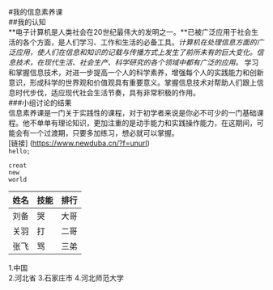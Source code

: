 #我的信息素养课  
##我的认知  
**电子计算机是人类社会在20世纪最伟大的发明之一。**已被广泛应用于社会生活的各个方面，是人们学习、工作和生活的必备工具。*计算机在处理信息方面的广泛应用，使人们在信息和知识的记载与传播方式上发生了前所未有的巨大变化。信息技术，在现代生活、社会生产、科学研究的各个领域中都有广泛的应用。*
学习和掌握信息技术，对进一步提高一个人的科学素养，增强每个人的实践能力和创新意识，形成科学的世界观和价值观具有重要意义。掌握信息技术对帮助人们跟上信息时代步伐，适应现代社会生活节奏，具有非常积极的作用。  
###小组讨论的结果  
信息素养课是一门关于实践性的课程，对于初学者来说是你必不可少的一门基础课程。他不单单有理论知识，更加注重的是动手能力和实践操作能力，在这期间，可能会有一个过渡期，只要多加练习，想必就可以掌握。  
[链接] (https://www.newduba.cn/?f=unurl)   
`hello;`  
```  
creat  
new  
world  
```
姓名|技能|排行  
-|-|-| 
刘备|哭|大哥  
关羽|打|二哥
张飞|骂|三弟  
1.中国  
2.河北省
3.石家庄市
4.河北师范大学